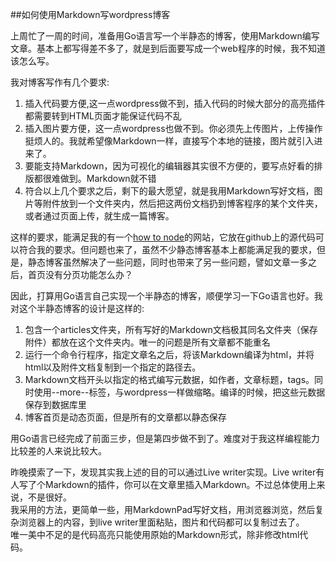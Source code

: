 ##如何使用Markdown写wordpress博客  
  
上周忙了一周的时间，准备用Go语言写一个半静态的博客，使用Markdown编写文章。基本上都写得差不多了，就是到后面要写成一个web程序的时候，我不知道该怎么写。  
  
我对博客写作有几个要求:  
1. 插入代码要方便,这一点wordpress做不到，插入代码的时候大部分的高亮插件都需要转到HTML页面才能保证代码不乱  
2. 插入图片要方便，这一点wordpress也做不到。你必须先上传图片，上传操作挺烦人的。我就希望像Markdown一样，直接写个本地的链接，图片就引入进来了。  
3. 要能支持Markdown，因为可视化的编辑器其实很不方便的，要写点好看的排版都很难做到。Markdown就不错  
4. 符合以上几个要求之后，剩下的最大愿望，就是我用Markdown写好文档，图片等附件放到一个文件夹内，然后把这两份文档扔到博客程序的某个文件夹，或者通过页面上传，就生成一篇博客。  
   
这样的要求，能满足我的有一个[how to node](http://howtonode.org)的网站，它放在github上的源代码可以符合我的要求。但问题也来了，虽然不少静态博客基本上都能满足我的要求，但是，静态博客虽然解决了一些问题，同时也带来了另一些问题，譬如文章一多之后，首页没有分页功能怎么办？  

因此，打算用Go语言自己实现一个半静态的博客，顺便学习一下Go语言也好。我对这个半静态博客的设计是这样的:  
1. 包含一个articles文件夹，所有写好的Markdown文档极其同名文件夹（保存附件）都放在这个文件夹内。唯一的问题是所有文章都不能重名  
2. 运行一个命令行程序，指定文章名之后，将该Markdown编译为html，并将html以及附件文档复制到一个指定的路径去。  
3. Markdown文档开头以指定的格式编写元数据，如作者，文章标题，tags。同时使用--more--标签，与wordpress一样做缩略。编译的时候，把这些元数据保存到数据库里  
4. 博客首页是动态页面，但是所有的文章都以静态保存  

用Go语言已经完成了前面三步，但是第四步做不到了。难度对于我这样编程能力比较差的人来说比较大。  

昨晚摸索了一下，发现其实我上述的目的可以通过Live writer实现。Live writer有人写了个Markdown的插件，你可以在文章里插入Markdown。不过总体使用上来说，不是很好。  
我采用的方法，更简单一些，用MarkdownPad写好文档，用浏览器浏览，然后复杂浏览器上的内容，到live writer里面粘贴，图片和代码都可以复制过去了。  
唯一美中不足的是代码高亮只能使用原始的Markdown形式，除非修改html代码。


   

 

